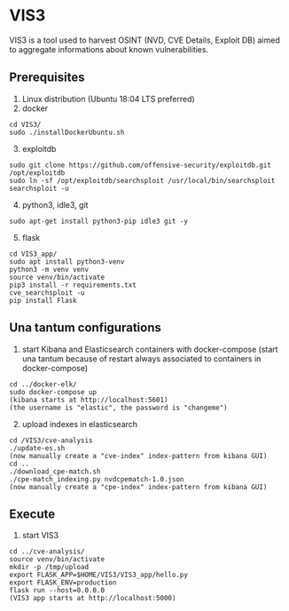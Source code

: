# VIS3
VIS3 is a tool used to harvest OSINT (NVD, CVE Details, Exploit DB) aimed to aggregate informations about known vulnerabilities.

## Prerequisites
1) Linux distribution (Ubuntu 18:04 LTS preferred)
2) docker
```
cd VIS3/
sudo ./installDockerUbuntu.sh
```
3) exploitdb
```
sudo git clone https://github.com/offensive-security/exploitdb.git /opt/exploitdb	
sudo ln -sf /opt/exploitdb/searchsploit /usr/local/bin/searchsploit
searchsploit -u
```
4) python3, idle3, git
```
sudo apt-get install python3-pip idle3 git -y
```
5) flask
```
cd VIS3_app/
sudo apt install python3-venv
python3 -m venv venv
source venv/bin/activate
pip3 install -r requirements.txt
cve_searchsploit -u
pip install Flask
```


## Una tantum configurations
1) start Kibana and Elasticsearch containers with docker-compose (start una tantum because of restart always associated to containers in docker-compose)
```
cd ../docker-elk/
sudo docker-compose up
(kibana starts at http://localhost:5601)
(the username is "elastic", the password is "changeme")
```
2) upload indexes in elasticsearch
```
cd /VIS3/cve-analysis
./update-es.sh
(now manually create a "cve-index" index-pattern from kibana GUI)
cd ..
./download_cpe-match.sh
./cpe-match_indexing.py nvdcpematch-1.0.json
(now manually create a "cpe-index" index-pattern from kibana GUI)
```

## Execute
1) start VIS3
```
cd ../cve-analysis/
source venv/bin/activate	
mkdir -p /tmp/upload
export FLASK_APP=$HOME/VIS3/VIS3_app/hello.py
export FLASK_ENV=production
flask run --host=0.0.0.0
(VIS3 app starts at http://localhost:5000)
```
